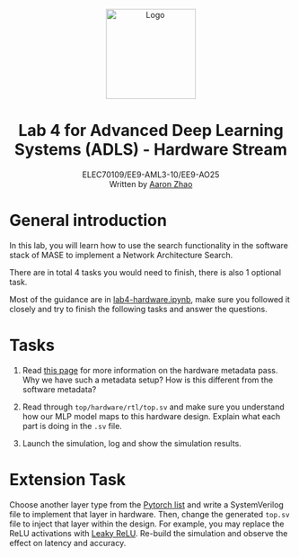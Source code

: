 <!-- # Lab 1 for Advanced Deep Learning Systems (ADLS ELEC70109/EE9-AML3-10/EE9-AO25) -->

<br />
<div align="center">
  <a href="https://deepwok.github.io/">
    <img src="../imgs/deepwok.png" alt="Logo" width="160" height="160">
  </a>

  <h1 align="center">Lab 4 for Advanced Deep Learning Systems (ADLS) - Hardware Stream</h1>

  <p align="center">
    ELEC70109/EE9-AML3-10/EE9-AO25
    <br />
		Written by
    <a href="https://aaron-zhao123.github.io/">Aaron Zhao </a>
  </p>
</div>

# General introduction

In this lab, you will learn how to use the search functionality in the software stack of MASE to implement a Network Architecture Search.

There are in total 4 tasks you would need to finish, there is also 1 optional task.

Most of the guidance are in [lab4-hardware.ipynb](./lab4-hardware.ipynb), make sure you followed it closely and try to finish the following tasks and answer the questions.

# Tasks

1. Read [this page](https://jianyicheng.github.io/mase-tools/modules/analysis/add_metadata.html#add-hardware-metadata-analysis-pass) for more information on the hardware metadata pass. Why we have such a metadata setup? How is this different from the software metadata?

2. Read through `top/hardware/rtl/top.sv` and make sure you understand how our MLP model maps to this hardware design. Explain what each part is doing in the `.sv` file.

3. Launch the simulation, log and show the simulation results.

# Extension Task

Choose another layer type from the [Pytorch list](https://pytorch.org/docs/stable/nn.html#non-linear-activations-weighted-sum-nonlinearity) and write a SystemVerilog file to implement that layer in hardware. Then, change the generated `top.sv` file to inject that layer within the design. For example, you may replace the ReLU activations with [Leaky ReLU](https://pytorch.org/docs/stable/generated/torch.nn.RReLU.html#torch.nn.RReLU). Re-build the simulation and observe the effect on latency and accuracy.
